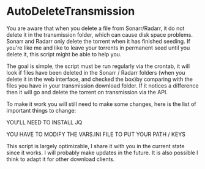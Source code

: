 # AutoDeleteTransmission

You are aware that when you delete a file from Sonarr/Radarr, it do not delete it in the transmission folder, which can cause disk space problems.
Sonarr and Radarr only delete the torrent when it has finished seeding. If you're like me and like to leave your torrents in permanent seed until you delete it, this script might be able to help you.

The goal is simple, the script must be run regularly via the crontab, it will look if files have been deleted in the Sonarr / Radarr folders (when you delete it in the web interface, and checked the box)by comparing with the files you have in your transmission download folder. If it notices a difference then it will go and delete the torrent on transmission via the API.

To make it work you will still need to make some changes, here is the list of important things to change:

YOU'LL NEED TO INSTALL JQ

YOU HAVE TO MODIFY THE VARS.INI FILE TO PUT YOUR PATH / KEYS

This script is largely optimizable, I share it with you in the current state since it works. I will probably make updates in the future.
It is also possible I think to adapt it for other download clients.

